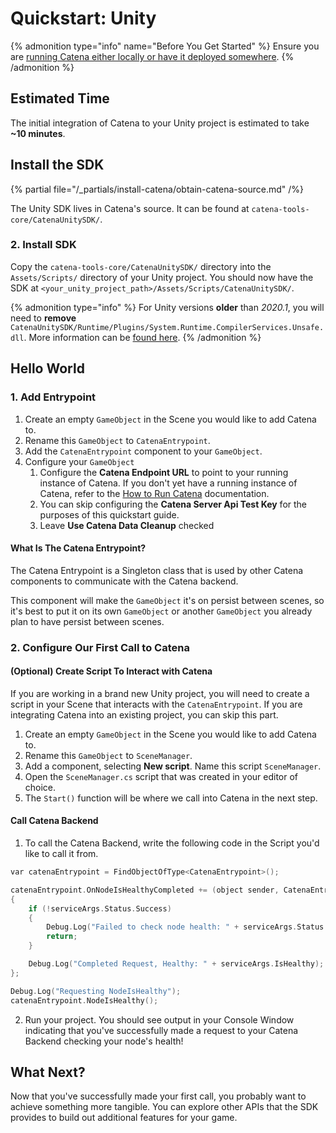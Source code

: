 # Quickstart: Unity

{% admonition type="info" name="Before You Get Started" %}
    Ensure you are [running Catena either locally or have it deployed somewhere](../../installation/index.md).
{% /admonition %}

## Estimated Time
The initial integration of Catena to your Unity project is estimated to take **~10 minutes**.

## Install the SDK
{% partial file="/_partials/install-catena/obtain-catena-source.md" /%}

The Unity SDK lives in Catena's source. It can be found at `catena-tools-core/CatenaUnitySDK/`.

### 2. Install SDK
Copy the `catena-tools-core/CatenaUnitySDK/` directory into the `Assets/Scripts/` directory of your Unity project. You should now have the SDK at `<your_unity_project_path>/Assets/Scripts/CatenaUnitySDK/`.

{% admonition type="info" %}
    For Unity versions **older** than *2020.1*, you will need to **remove** `CatenaUnitySDK/Runtime/Plugins/System.Runtime.CompilerServices.Unsafe.dll`. More information can be [found here](https://github.com/protocolbuffers/protobuf/issues/9618#issuecomment-1185348928).
{% /admonition %}

## Hello World

### 1. Add Entrypoint
1. Create an empty `GameObject` in the Scene you would like to add Catena to.
2. Rename this `GameObject` to `CatenaEntrypoint`.
3. Add the `CatenaEntrypoint` component to your `GameObject`.
4. Configure your `GameObject`
    1. Configure the **Catena Endpoint URL** to point to your running instance of Catena. If you don't yet have a running instance of Catena, refer to the [How to Run Catena](../../installation/index.md) documentation.
    2. You can skip configuring the **Catena Server Api Test Key** for the purposes of this quickstart guide.
    3. Leave **Use Catena Data Cleanup** checked

#### What Is The Catena Entrypoint?
The Catena Entrypoint is a Singleton class that is used by other Catena components to communicate with the Catena backend.

This component will make the `GameObject` it's on persist between scenes, so it's best to put it on its own `GameObject` or another `GameObject` you already plan to have persist between scenes.

### 2. Configure Our First Call to Catena

#### (Optional) Create Script To Interact with Catena
If you are working in a brand new Unity project, you will need to create a script in your Scene that interacts with the `CatenaEntrypoint`. If you are integrating Catena into an existing project, you can skip this part.

1. Create an empty `GameObject` in the Scene you would like to add Catena to.
2. Rename this `GameObject` to `SceneManager`.
3. Add a component, selecting **New script**. Name this script `SceneManager`.
4. Open the `SceneManager.cs` script that was created in your editor of choice.
5. The `Start()` function will be where we call into Catena in the next step.

#### Call Catena Backend

1. To call the Catena Backend, write the following code in the Script you'd like to call it from.

<!-- TODO (@HF): csharp does not appear to be supported. determine how to enable it for better syntax highlighting -->
```c
var catenaEntrypoint = FindObjectOfType<CatenaEntrypoint>();

catenaEntrypoint.OnNodeIsHealthyCompleted += (object sender, CatenaEntrypoint.NodeInspectionServiceArgs serviceArgs) =>
{
    if (!serviceArgs.Status.Success)
    {
        Debug.Log("Failed to check node health: " + serviceArgs.Status.Message);
        return;
    }

    Debug.Log("Completed Request, Healthy: " + serviceArgs.IsHealthy);
};

Debug.Log("Requesting NodeIsHealthy");
catenaEntrypoint.NodeIsHealthy();
```

2. Run your project. You should see output in your Console Window indicating that you've successfully made a request to your Catena Backend checking your node's health!

## What Next?
Now that you've successfully made your first call, you probably want to achieve something more tangible. You can explore other APIs that the SDK provides to build out additional features for your game.
